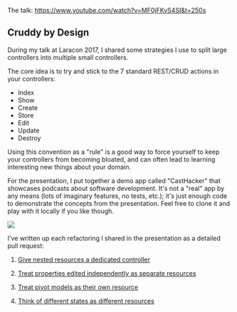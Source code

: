 The talk: https://www.youtube.com/watch?v=MF0jFKvS4SI&t=250s

## Cruddy by Design

During my talk at Laracon 2017, I shared some strategies I use to split large controllers into multiple small controllers.

The core idea is to try and stick to the 7 standard REST/CRUD actions in your controllers:

- Index
- Show
- Create
- Store
- Edit
- Update
- Destroy

Using this convention as a "rule" is a good way to force yourself to keep your controllers from becoming bloated, and can often lead to learning interesting new things about your domain.

For the presentation, I put together a demo app called "CastHacker" that showcases podcasts about software development. It's not a "real" app by any means (lots of imaginary features, no tests, etc.); it's just enough code to demonstrate the concepts from the presentation. Feel free to clone it and play with it locally if you like though.

![](https://pbs.twimg.com/media/DFN7pwiU0AE-qPG.jpg:large)

I've written up each refactoring I shared in the presentation as a detailed pull request:

1. [Give nested resources a dedicated controller](https://github.com/adamwathan/laracon2017/pull/1)

2. [Treat properties edited independently as separate resources](https://github.com/adamwathan/laracon2017/pull/2)

3. [Treat pivot models as their own resource](https://github.com/adamwathan/laracon2017/pull/3)
4. [Think of different states as different resources](https://github.com/adamwathan/laracon2017/pull/4)
